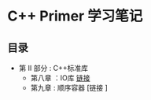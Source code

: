 # C++ Primer 学习笔记

## 目录

- 第 II 部分 : C++标准库
  - 第八章 ：IO库 [链接](https://github.com/lzy2022cg/C-Primer/blob/main/Node/8.1.md)
  - 第九章 : 顺序容器 [链接 ]
